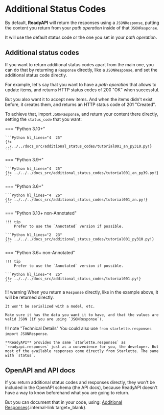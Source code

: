# Additional Status Codes

By default, **ReadyAPI** will return the responses using a `JSONResponse`, putting the content you return from your _path operation_ inside of that `JSONResponse`.

It will use the default status code or the one you set in your _path operation_.

## Additional status codes

If you want to return additional status codes apart from the main one, you can do that by returning a `Response` directly, like a `JSONResponse`, and set the additional status code directly.

For example, let's say that you want to have a _path operation_ that allows to update items, and returns HTTP status codes of 200 "OK" when successful.

But you also want it to accept new items. And when the items didn't exist before, it creates them, and returns an HTTP status code of 201 "Created".

To achieve that, import `JSONResponse`, and return your content there directly, setting the `status_code` that you want:

=== "Python 3.10+"

    ```Python hl_lines="4  25"
    {!> ../../../docs_src/additional_status_codes/tutorial001_an_py310.py!}
    ```

=== "Python 3.9+"

    ```Python hl_lines="4  25"
    {!> ../../../docs_src/additional_status_codes/tutorial001_an_py39.py!}
    ```

=== "Python 3.6+"

    ```Python hl_lines="4  26"
    {!> ../../../docs_src/additional_status_codes/tutorial001_an.py!}
    ```

=== "Python 3.10+ non-Annotated"

    !!! tip
        Prefer to use the `Annotated` version if possible.

    ```Python hl_lines="2  23"
    {!> ../../../docs_src/additional_status_codes/tutorial001_py310.py!}
    ```

=== "Python 3.6+ non-Annotated"

    !!! tip
        Prefer to use the `Annotated` version if possible.

    ```Python hl_lines="4  25"
    {!> ../../../docs_src/additional_status_codes/tutorial001.py!}
    ```

!!! warning
When you return a `Response` directly, like in the example above, it will be returned directly.

    It won't be serialized with a model, etc.

    Make sure it has the data you want it to have, and that the values are valid JSON (if you are using `JSONResponse`).

!!! note "Technical Details"
You could also use `from starlette.responses import JSONResponse`.

    **ReadyAPI** provides the same `starlette.responses` as `readyapi.responses` just as a convenience for you, the developer. But most of the available responses come directly from Starlette. The same with `status`.

## OpenAPI and API docs

If you return additional status codes and responses directly, they won't be included in the OpenAPI schema (the API docs), because ReadyAPI doesn't have a way to know beforehand what you are going to return.

But you can document that in your code, using: [Additional Responses](additional-responses.md){.internal-link target=\_blank}.
